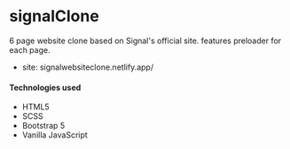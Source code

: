 # signalClone
6 page website clone based on Signal's official site. features preloader for each page.

- site: signalwebsiteclone.netlify.app/

#### Technologies used
- HTML5
- SCSS
- Bootstrap 5
- Vanilla JavaScript
